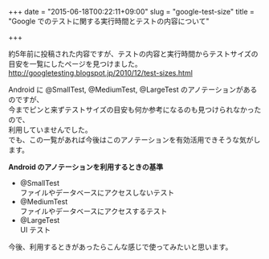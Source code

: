 +++
date = "2015-06-18T00:22:11+09:00"
slug = "google-test-size"
title = "Google でのテストに関する実行時間とテストの内容について"

+++

約5年前に投稿された内容ですが、テストの内容と実行時間からテストサイズの目安を一覧にしたページを見つけました。  
http://googletesting.blogspot.jp/2010/12/test-sizes.html  

Android に @SmallTest, @MediumTest, @LargeTest のアノテーションがあるのですが、  
今までピンと来ずテストサイズの目安も何か参考になるのも見つけられなかったので、  
利用していませんでした。  
でも、この一覧があれば今後はこのアノテーションを有効活用できそうな気がします。

__Android のアノテーションを利用するときの基準__

* @SmallTest  
ファイルやデータベースにアクセスしないテスト
* @MediumTest  
ファイルやデータベースにアクセスするテスト
* @LargeTest  
UI テスト

今後、利用するときがあったらこんな感じで使ってみたいと思います。
